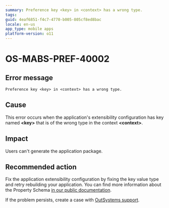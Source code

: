 ```yaml
---
summary: Preference key <key> in <context> has a wrong type.
tags:
guid: 4eaf6851-f4c7-4770-b005-805cf8ed8bac
locale: en-us
app_type: mobile apps
platform-version: o11
---
```


# OS-MABS-PREF-40002

## Error message

`Preference key <key> in <context> has a wrong type.`

## Cause

This error occurs when the application's extensibility configuration has key named **&lt;key&gt;** that is of the wrong type in the context **&lt;context&gt;**.

## Impact

Users can't generate the application package.

## Recommended action

Fix the application extensibility configuration by fixing the key value type and retry rebuilding your application. You can find more information about the Property Schema [in our public documentation](https://success.outsystems.com/Documentation/11/Delivering_Mobile_Apps/Customize_Your_Mobile_App/Extensibility_Configurations_JSON_Schema#property-schema).

If the problem persists, create a case with [OutSystems support](https://www.outsystems.com/support/portal/open-support-case?ErrorCode=OS-MABS-PREF-40002).
